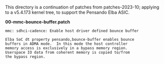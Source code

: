 This directory is a continuation of patches from patches-2023-10; applying
to a v5.4.173 kernel tree, to support the Pensando Elba ASIC.

**00-mmc-bounce-buffer.patch**<br>
```
mmc: sdhci-cadence: Enable host driver defined bounce buffer

Elba SoC dt property pensando,bounce-buffer enables bounce
buffers in ADMA mode.  In this mode the host controller
memory access is exclusively in a bypass memory region.
Userspace IO data from coherent memory is copied to/from
the bypass region.
```
